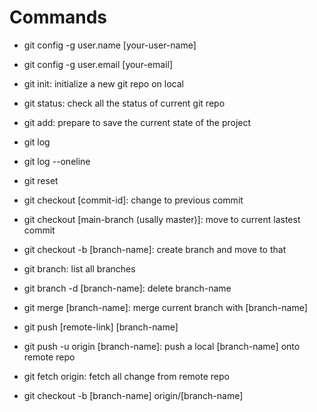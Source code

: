 # Commands
- git config -g user.name [your-user-name]
- git config -g user.email [your-email]

- git init: initialize a new git repo on local
- git status: check all the status of current git repo
- git add: prepare to save the current state of the project
- git log
- git log --oneline
- git reset 
- git checkout [commit-id]: change to previous commit
- git checkout [main-branch (usally master)]: move to current lastest commit
- git checkout -b [branch-name]: create branch and move to that
- git branch: list all branches
- git branch -d [branch-name]: delete branch-name
- git merge [branch-name]: merge current branch with [branch-name]
- git push [remote-link] [branch-name]
- git push -u origin [branch-name]: push a local [branch-name] onto remote repo
- git fetch origin: fetch all change from remote repo
- git checkout -b [branch-name] origin/[branch-name]




